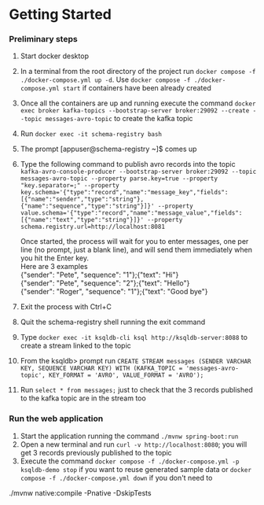 # Getting Started

### Preliminary steps

1. Start docker desktop
1. In a terminal from the root directory of the project run `docker compose -f ./docker-compose.yml up -d`. Use `docker compose -f ./docker-compose.yml start` if containers have been already created
1. Once all the containers are up and running execute the command  `docker exec broker kafka-topics --bootstrap-server broker:29092 --create --topic messages-avro-topic` to create the kafka topic
1. Run `docker exec -it schema-registry bash`
1. The prompt [appuser@schema-registry ~]$ comes up
1. Type the following command to publish avro records into the topic  
   `kafka-avro-console-producer --bootstrap-server broker:29092 --topic messages-avro-topic --property parse.key=true --property "key.separator=;" --property key.schema='{"type":"record","name":"message_key","fields":[{"name":"sender","type":"string"}, {"name":"sequence","type":"string"}]}' --property value.schema='{"type":"record","name":"message_value","fields":[{"name":"text","type":"string"}]}' --property schema.registry.url=http://localhost:8081`  

   Once started, the process will wait for you to enter messages, one per line (no prompt, just a blank line), and will send them immediately when you hit the Enter key.  
   Here are 3 examples  
   {"sender": "Pete", "sequence": "1"};{"text": "Hi"}  
   {"sender": "Pete", "sequence": "2"};{"text": "Hello"}  
   {"sender": "Roger", "sequence": "1"};{"text": "Good bye"}  
1. Exit the process with Ctrl+C
1. Quit the schema-registry shell running the exit command
1. Type `docker exec -it ksqldb-cli ksql http://ksqldb-server:8088` to create a stream linked to the topic 
1. From the ksqldb> prompt run
   `CREATE STREAM messages (SENDER VARCHAR KEY, SEQUENCE VARCHAR KEY) WITH (KAFKA_TOPIC = 'messages-avro-topic', KEY_FORMAT = 'AVRO', VALUE_FORMAT = 'AVRO');`
1. Run `select * from messages;` just to check that the 3 records published to the kafka topic are in the stream too


### Run the web application
1. Start the application running the command `./mvnw spring-boot:run`
1. Open a new terminal and run `curl -v http://localhost:8080`; you will get 3 records previously published to the topic
1. Execute the command `docker compose -f ./docker-compose.yml -p ksqldb-demo stop` if you want to reuse generated sample data or `docker compose -f ./docker-compose.yml down` if you don't need to

./mvnw native:compile -Pnative -DskipTests




